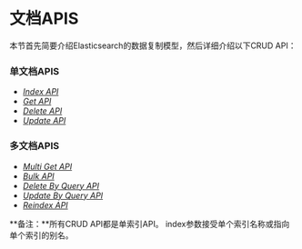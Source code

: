 # 文档APIS

本节首先简要介绍Elasticsearch的数据复制模型，然后详细介绍以下CRUD API：

### 单文档APIS

* [_Index API_](https://www.elastic.co/guide/en/elasticsearch/reference/current/docs-index_.html)
* [_Get API_](https://www.elastic.co/guide/en/elasticsearch/reference/current/docs-get.html)
* [_Delete API_](https://www.elastic.co/guide/en/elasticsearch/reference/current/docs-delete.html)
* [_Update API_](https://www.elastic.co/guide/en/elasticsearch/reference/current/docs-update.html)

### 多文档APIS

* [_Multi Get API_](https://www.elastic.co/guide/en/elasticsearch/reference/current/docs-multi-get.html)
* [_Bulk API_](https://www.elastic.co/guide/en/elasticsearch/reference/current/docs-bulk.html)
* [_Delete By Query API_](https://www.elastic.co/guide/en/elasticsearch/reference/current/docs-delete-by-query.html)
* [_Update By Query API_](https://www.elastic.co/guide/en/elasticsearch/reference/current/docs-update-by-query.html)
* [_Reindex API_](https://www.elastic.co/guide/en/elasticsearch/reference/current/docs-reindex.html)

**备注：**所有CRUD API都是单索引API。 index参数接受单个索引名称或指向单个索引的别名。

